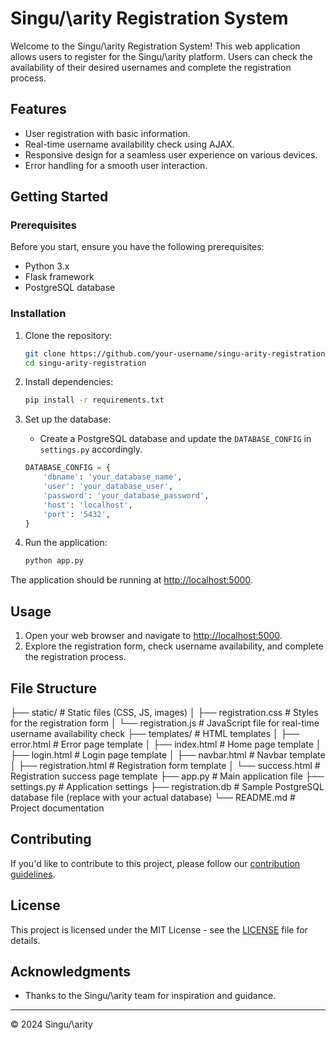 # Singu/\arity Registration System

Welcome to the Singu/\arity Registration System! This web application allows users to register for the Singu/\arity platform. Users can check the availability of their desired usernames and complete the registration process.

## Features

- User registration with basic information.
- Real-time username availability check using AJAX.
- Responsive design for a seamless user experience on various devices.
- Error handling for a smooth user interaction.

## Getting Started

### Prerequisites

Before you start, ensure you have the following prerequisites:

- Python 3.x
- Flask framework
- PostgreSQL database

### Installation

1. Clone the repository:

    ```bash
    git clone https://github.com/your-username/singu-arity-registration.git
    cd singu-arity-registration
    ```

2. Install dependencies:

    ```bash
    pip install -r requirements.txt
    ```

3. Set up the database:

    - Create a PostgreSQL database and update the `DATABASE_CONFIG` in `settings.py` accordingly.

    ```python
    DATABASE_CONFIG = {
        'dbname': 'your_database_name',
        'user': 'your_database_user',
        'password': 'your_database_password',
        'host': 'localhost',
        'port': '5432',
    }
    ```

4. Run the application:

    ```bash
    python app.py
    ```

The application should be running at [http://localhost:5000](http://localhost:5000).

## Usage

1. Open your web browser and navigate to [http://localhost:5000](http://localhost:5000).
2. Explore the registration form, check username availability, and complete the registration process.

## File Structure
├── static/ # Static files (CSS, JS, images)
│ ├── registration.css # Styles for the registration form
│ └── registration.js # JavaScript file for real-time username availability check
├── templates/ # HTML templates
│ ├── error.html # Error page template
│ ├── index.html # Home page template
│ ├── login.html # Login page template
│ ├── navbar.html # Navbar template
│ ├── registration.html # Registration form template
│ └── success.html # Registration success page template
├── app.py # Main application file
├── settings.py # Application settings
├── registration.db # Sample PostgreSQL database file (replace with your actual database)
└── README.md # Project documentation


## Contributing

If you'd like to contribute to this project, please follow our [contribution guidelines](CONTRIBUTING.md).

## License

This project is licensed under the MIT License - see the [LICENSE](LICENSE) file for details.

## Acknowledgments

- Thanks to the Singu/\arity team for inspiration and guidance.

---

© 2024 Singu/\arity

